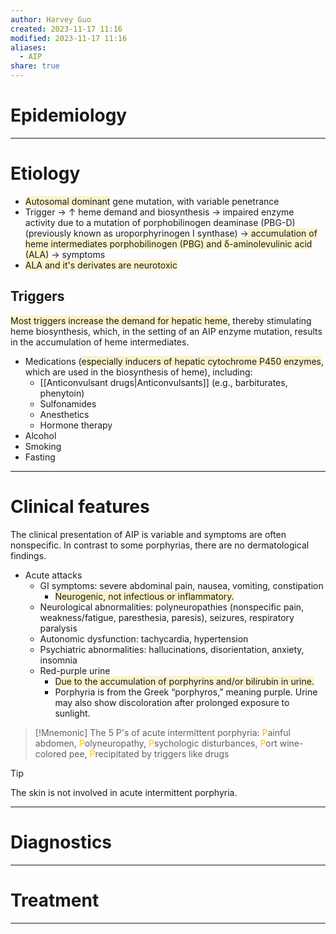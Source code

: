 ```yaml
---
author: Harvey Guo
created: 2023-11-17 11:16
modified: 2023-11-17 11:16
aliases:
  - AIP
share: true
---
```

# Epidemiology


---
# Etiology
- <span style="background:rgba(240, 200, 0, 0.2)">Autosomal dominant</span> gene mutation, with variable penetrance
- Trigger → ↑ heme demand and biosynthesis → impaired enzyme activity due to a mutation of porphobilinogen deaminase (PBG-D) (previously known as uroporphyrinogen I synthase)  →<span style="background:rgba(240, 200, 0, 0.2)"> accumulation of heme intermediates porphobilinogen (PBG) and δ-aminolevulinic acid (ALA)</span> → symptoms
- <span style="background:rgba(240, 200, 0, 0.2)">ALA and it's derivates are neurotoxic</span>
## Triggers
<span style="background:rgba(240, 200, 0, 0.2)">Most triggers increase the demand for hepatic heme</span>, thereby stimulating heme biosynthesis, which, in the setting of an AIP enzyme mutation, results in the accumulation of heme intermediates.
- Medications (<span style="background:rgba(240, 200, 0, 0.2)">especially inducers of hepatic cytochrome P450 enzymes</span>, which are used in the biosynthesis of heme), including:
	- [[Anticonvulsant drugs|Anticonvulsants]] (e.g., barbiturates, phenytoin)
	- Sulfonamides
	- Anesthetics
	- Hormone therapy
- Alcohol
- Smoking
- Fasting

---
# Clinical features
The clinical presentation of AIP is variable and symptoms are often nonspecific. In contrast to some porphyrias, there are no dermatological findings.
- Acute attacks
	- GI symptoms: severe abdominal pain, nausea, vomiting, constipation 
		- <span style="background:rgba(240, 200, 0, 0.2)">Neurogenic, not infectious or inflammatory.</span>
	- Neurological abnormalities: polyneuropathies (nonspecific pain, weakness/fatigue, paresthesia, paresis), seizures, respiratory paralysis
	- Autonomic dysfunction: tachycardia, hypertension 
	- Psychiatric abnormalities: hallucinations, disorientation, anxiety, insomnia 
	- Red-purple urine
		- <span style="background:rgba(240, 200, 0, 0.2)">Due to the accumulation of porphyrins and/or bilirubin in urine.</span>
		- Porphyria is from the Greek “porphyros,” meaning purple. Urine may also show discoloration after prolonged exposure to sunlight.

>[!Mnemonic] 
>The 5 P's of acute intermittent porphyria: <font color="#ffc000">P</font>ainful abdomen, <font color="#ffc000">P</font>olyneuropathy, <font color="#ffc000">P</font>sychologic disturbances, <font color="#ffc000">P</font>ort wine-colored pee, <font color="#ffc000">P</font>recipitated by triggers like drugs

>[!tip] 
><font color="#ffc000"></font>The skin is not involved in acute intermittent porphyria.

---
# Diagnostics


---
# Treatment


---
